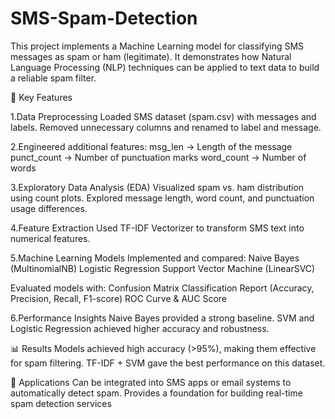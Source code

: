 # SMS-Spam-Detection
This project implements a Machine Learning model for classifying SMS messages as spam or ham (legitimate). It demonstrates how Natural Language Processing (NLP) techniques can be applied to text data to build a reliable spam filter.

🔑 Key Features

1.Data Preprocessing
Loaded SMS dataset (spam.csv) with messages and labels.
Removed unnecessary columns and renamed to label and message.

2.Engineered additional features:
msg_len → Length of the message
punct_count → Number of punctuation marks
word_count → Number of words

3.Exploratory Data Analysis (EDA)
Visualized spam vs. ham distribution using count plots.
Explored message length, word count, and punctuation usage differences.

4.Feature Extraction
Used TF-IDF Vectorizer to transform SMS text into numerical features.

5.Machine Learning Models
Implemented and compared:
Naive Bayes (MultinomialNB)
Logistic Regression
Support Vector Machine (LinearSVC)

Evaluated models with:
Confusion Matrix
Classification Report (Accuracy, Precision, Recall, F1-score)
ROC Curve & AUC Score

6.Performance Insights
Naive Bayes provided a strong baseline.
SVM and Logistic Regression achieved higher accuracy and robustness.

📊 Results
Models achieved high accuracy (>95%), making them effective for spam filtering.
TF-IDF + SVM gave the best performance on this dataset.

🚀 Applications
Can be integrated into SMS apps or email systems to automatically detect spam.
Provides a foundation for building real-time spam detection services

